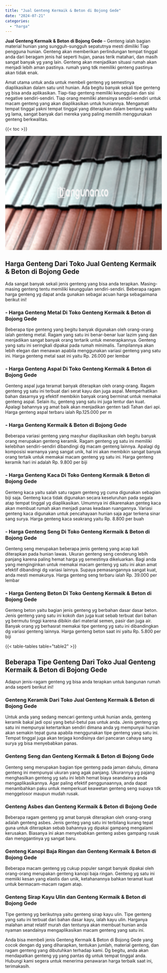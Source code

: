 ```yaml
---
title: "Jual Genteng Kermaik & Beton di Bojong Gede"
date: "2024-07-21"
categories: 
  - "harga"
---
```


**Jual Genteng Kermaik & Beton di Bojong Gede** – Genteng ialah bagian material hunian yang sungguh-sungguh sepatutnya mesti dimiliki Tiap pengguna hunian. Genteng akan memberikan perlindungan tempat tinggal anda dari beragam jenis hal seperti hujan, panas terik matahari, dan masih sangat banyak yg yang lain. Genteng akan menjadikan situasi rumah akan menjadi lebih aman pastinya. rumah yang tdk memiliki genteng pastinya akan tidak enak.

Amat utama untuk anda untuk membeli genteng yg semestinya diaplikasikan dalam satu unit hunian. Ada begitu banyak sekali tipe genteng yg bisa anda aplikasikan. Tiap-tiap genteng memiliki keunggulan dan sisi negative sendiri-sendiri. Tiap orang memiliki atensinya sendiri-sendiri untuk macam genteng yang akan diaplikasikan untuk huniannya. Mengamati tempat tinggal yakni tempat tinggal yang diterapkan dalam bentang waktu yg lama, sangat banyak dari mereka yang paling memilih menggunakan genteng berkwalitas.

{{< toc >}}

![Jual Genteng Kermaik & Beton di Bojong Gede](/images/genteng-minimalis-murah12.png)

## Harga Genteng Dari Toko Jual Genteng Kermaik & Beton di Bojong Gede

Ada sangat banyak sekali jenis genteng yang bisa anda terapkan. Masing-masing genteng tentu memiliki keunggulan sendiri-sendiri. Beberapa ragam harga genteng yg dapat anda gunakan sebagai acuan harga sebagaimana berikut ini!

### \- Harga Genteng Metal Di Toko Genteng Kermaik & Beton di Bojong Gede

Beberapa tipe genteng yang begitu banyak digunakan oleh orang-orang ialah genteng metal. Ragam yang satu ini benar-benar luar lazim yang dan menjadikan sangat banyak orang tertarik untuk menerapkannya. Genteng yang satu ini seringkali dipakai pada rumah minimalis. Tampilannya akan lebih elegan dan menawan apabila menggunakan variasi genteng yang satu ini. Harga genteng metal saat ini yaitu Rp. 26.000 per lembar

### \- Harga Genteng Aspal Di Toko Genteng Kermaik & Beton di Bojong Gede

Genteng aspal juga teramat banyak diterapkan oleh orang-orang. Ragam genteng yg satu ini terbuat dari serat kayu dan juga aspal. Memperhatikan bahan dasarnya yg efektif membikin banyak orang berminat untuk memakai genteng aspal. Selain itu, genteng yang satu ini juga lentur dan kuat. Apalagi bahannya yg amat baik akan menjadikan genten tadi Tahan dari api. Harga genteng aspal terbaru ialah Rp.125.000 per m

### \- Harga Genteng Kermaik & Beton di Bojong Gede

Beberapa variasi genteng yang masyhur diaplikasikan oleh begitu banyak orang merupakan genteng keramik. Ragam genteng yg satu ini memiliki kelebihan sendiri-sendiri dibandingi dg macam genteng lainnya. Apalagi dg komposisi warnanya yang sangat unik, hal ini akan membikin sangat banyak orang tertaik untuk memakai macam genteng yg satu ini. Harga genteng keramik hari ini adalah Rp. 9.800 per biji

### \- Harga Genteng Kaca Di Toko Genteng Kermaik & Beton di Bojong Gede

Genteng kaca yaitu salah satu ragam genteng yg cuma digunakan sebagian biji saja. Genteng kaca tidak digunakan secara keseluruhan pada segala atap tempat tinggal yg diaplikasikan. Umumnya ini dikarenakan genteg kaca akan membuat rumah akan menjadi panas keadaan ruangannya. Variasi genteng kaca digunakan untuk pencahayaan hunian saja agar terkena sinar sang surya. Harga genteng kaca seakrang yaitu Rp. 8.800 per buah

### \- Harga Genteng Seng Di Toko Genteng Kermaik & Beton di Bojong Gede

Genteng seng merupakan beberapa jenis genteng yang acap kali diterapkan pada hunian lawas. Ukuran genteng seng cenderung lebih panjang karena paling hemat harga yg semestinya dikeluarkan. Bagi anda yang menginginkan untuk memakai macam genteng yg satu ini akan amat efektif dibandingi dg variasi lainnya. Supaya pemasangannya sangat kuat, anda mesti memakunya. Harga genteng seng terbaru ialah Rp. 39.000 per lembar

### \- Harga Genteng Beton Di Toko Genteng Kermaik & Beton di Bojong Gede

Genteng beton yaitu bagian jenis genteng yg berbahan dasar dasar beton. Jenis genteng yang satu ini kokoh dan juga kuat sebab terbuat dari bahan yg bermutu tinggi karena dibikin dari material semen, pasir dan juga air. Banyak orang yg berhasrat memakai tipe genteng yg satu ini dibandingkan dg variasi genteng lainnya. Harga genteng beton saat ini yaitu Rp. 5.800 per biji

{{< table-tables table="table2" >}}

## Beberapa Tipe Genteng Dari Toko Jual Genteng Kermaik & Beton di Bojong Gede

Adapun jenis-ragam genteng yg bisa anda terapkan untuk bangunan rumah anda seperti berikut ini!

### Genteng Keramik Dari Toko Jual Genteng Kermaik & Beton di Bojong Gede

Untuk anda yang sedang mencari genteng untuk hunian anda, genteng keramik bakal jadi opsi yang betul-betul pas untuk anda. Jenis genteng yg satu ini mempunyai ketertarikan sendiri dimana anda yg mempunyai hunian akan semakin tepat guna apabila menggunakan tipe genteng yang satu ini. Tempat tinggal juga akan terjaga kondisinya dari pancaran cahaya sang surya yg bisa menyebabkan panas.

### Genteng Seng dan Genteng Kermaik & Beton di Bojong Gede

Genteng seng merupakan bagian tipe genteng pada jaman dahulu, dimana genteng ini mempunyai ukuran yang agak panjang. Ukurannya yg pajang menghasilkan genteng yg satu ini lebih hemat biaya seandainya anda mengaplikasikannya. Agar paling efektif penggunaannya, anda dapat menambahkan paku untuk memperkuat keawetan genteng seng supaya tdk menggelosor maupun mudah rusak.

### Genteng Asbes dan Genteng Kermaik & Beton di Bojong Gede

Beberapa ragam genteng yg amat banyak diterapkan oleh orang-orang adalah genteng asbes. Jenis genteg yang satu ini terbilang kurang tepat guna untuk diterapkan sebab bahannya yg dipakai gampang mengalami kerusakan. Biasanya ini akan menyebabkan genteng asbes gampang rusak dan menggantinya yg sangat baru.

### Genteng Kanopi Baja Ringan dan Genteng Kermaik & Beton di Bojong Gede

Beberapa macam genteng yg cukup populer sangat banyak dipakai oleh orang-orang merupakan genteng kanopi baja ringan. Genteng yg satu ini memiiki kesan yang elastis dan unik, ketahanannya bahkan teramat kuat untuk bermacam-macam ragam atap.

### Genteng Sirap Kayu Ulin dan Genteng Kermaik & Beton di Bojong Gede

Tipe genteng yg berikutnya yaitu genteng sirap kayu ulin. Tipe genteng yang satu ini terbuat dari bahan dasar kayu, ialah kayu ulin. Harganya malahan amat relatif murah dan tentunya akan membuat hunian anda nyaman seandainya mengaplikasikan macam genteng yang satu ini.

Anda bisa membeli jenis Genteng Kermaik & Beton di Bojong Gede yang cocok dengan dg yang diharapkan, tentukan jumlah, material genteng, dan ragam genteng yang dibutuhkan terhadap kami. Dg begitu, anda akan mendapatkan genteng yg yang pantas dg untuk tempat tinggal anda. Hubungi kami segera untuk menerima penawaran harga terbaik saat ini, terimakasih.

